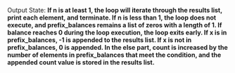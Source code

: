 Output State: **If n is at least 1, the loop will iterate through the results list, print each element, and terminate. If n is less than 1, the loop does not execute, and prefix_balances remains a list of zeros with a length of 1. If balance reaches 0 during the loop execution, the loop exits early. If x is in prefix_balances, -1 is appended to the results list. If x is not in prefix_balances, 0 is appended. In the else part, count is increased by the number of elements in prefix_balances that meet the condition, and the appended count value is stored in the results list.**